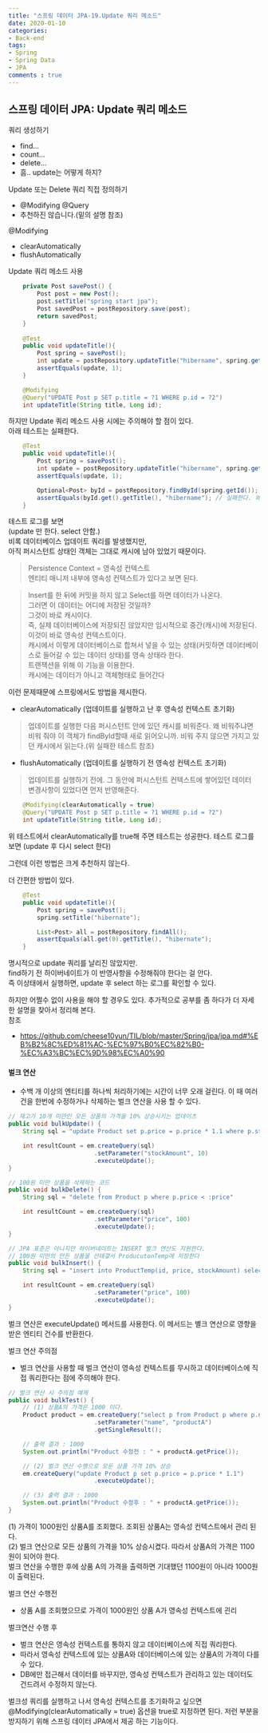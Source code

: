 ```yaml
---
title: "스프링 데이터 JPA-19.Update 쿼리 메소드"
date: 2020-01-10
categories: 
- Back-end
tags:
- Spring 
- Spring Data
- JPA
comments : true
---
```


## 스프링 데이터 JPA: Update 쿼리 메소드
쿼리 생성하기
- find...
- count...
- delete...
- 흠.. update는 어떻게 하지?

Update 또는 Delete 쿼리 직접 정의하기
- @Modifying @Query
- 추천하진 않습니다.(밑의 설명 참조)

@Modifying
- clearAutomatically 
- flushAutomatically 


Update 쿼리 메소드 사용
~~~java
    private Post savePost() {
        Post post = new Post();
        post.setTitle("spring start jpa");
        Post savedPost = postRepository.save(post);
        return savedPost;
    }
    
    @Test
    public void updateTitle(){
        Post spring = savePost();
        int update = postRepository.updateTitle("hibername", spring.getId());
        assertEquals(update, 1);
    }
~~~

~~~java
    @Modifying
    @Query("UPDATE Post p SET p.title = ?1 WHERE p.id = ?2")
    int updateTitle(String title, Long id);
~~~

하지만 Update 쿼리 메소드 사용 시에는 주의해야 할 점이 있다.         
아래 테스트는 실패한다.
~~~java
    @Test
    public void updateTitle(){
        Post spring = savePost();
        int update = postRepository.updateTitle("hibername", spring.getId());
        assertEquals(update, 1);

        Optional<Post> byId = postRepository.findById(spring.getId());
        assertEquals(byId.get().getTitle(), "hibername"); // 실패한다. 왜?
    }
~~~
테스트 로그를 보면       
(update 만 한다. select 안함.)       
비록 데이터베이스 업데이트 쿼리를 발생했지만,     
아직 퍼시스턴트 상태인 객체는 그대로 캐시에 남아 있었기 때문이다.


>Persistence Context = 영속성 컨텍스트      
엔티티 매니저 내부에 영속성 컨텍스트가 있다고 보면 된다.     

>Insert를 한 뒤에 커밋을 하지 않고 Select를 하면 데이터가 나온다.     
그러면 이 데이터는 어디에 저장된 것일까?     
그것이 바로 캐시이다.     
즉, 실제 데이터베이스에 저장되진 않았지만 임시적으로 중간(캐시)에 저장된다.     
이것이 바로 영속성 컨텍스트이다.     
캐시에서 이렇게 데이터베이스로 합쳐서 넣을 수 있는 상태(커밋하면 데이터베이스로 들어갈 수 있는 데이터 상태)를 영속 상태라 한다.     
트랜잭션을 위해 이 기능을 이용한다.     
캐시에는 데이터가 아니고 객체형태로 들어간다     


이런 문제때문에 스프링에서도 방법을 제시한다.
- clearAutomatically (업데이트를 실행하고 난 후 영속성 컨텍스트 초기화)
> 업데이트를 실행한 다음 퍼시스턴트 안에 있던 캐시를 비워준다. 
왜 비워주냐면 비워 줘야 이 객체가 findById할때 새로 읽어오니까. 비워 주지 않으면 가지고 있던 캐시에서 읽는다.(위 실패한 테스트 참조)

- flushAutomatically (업데이트를 실행하기 전 영속성 컨텍스트 초기화)
> 업데이트를 실행하기 전에. 그 동안에 퍼시스턴트 컨텍스트에 쌓어있던 데이터 변경사항이 있었다면 먼저 반영해준다.


~~~java
    @Modifying(clearAutomatically = true)
    @Query("UPDATE Post p SET p.title = ?1 WHERE p.id = ?2")
    int updateTitle(String title, Long id);
~~~
위 테스트에서 clearAutomatically를 true해 주면 테스트는 성공한다. 
테스트 로그를 보면 (update 후 다시 select 한다)                

그런데 이런 방법은 크게 추천하지 않는다.

더 간편한 방법이 있다. 
~~~java
    @Test
    public void updateTitle(){
        Post spring = savePost();
        spring.setTitle("hibernate");

        List<Post> all = postRepository.findAll();
        assertEquals(all.get(0).getTitle(), "hibernate");
    }
~~~

명시적으로 update 쿼리를 날리진 않았지만.     
find하기 전 하이버네이트가 이 반영사항을 수정해줘야 한다는 걸 안다.      
즉 이상태에서 실행하면, update 후 select 하는 로그를 확인할 수 있다.       



하지만 어쩔수 없이 사용을 해야 할 경우도 있다.
추가적으로 공부를 좀 하다가 더 자세한 설명을 찾아서 정리해 본다.                  
참조
- https://github.com/cheese10yun/TIL/blob/master/Spring/jpa/jpa.md#%EB%B2%8C%ED%81%AC-%EC%97%B0%EC%82%B0-%EC%A3%BC%EC%9D%98%EC%A0%90


#### 벌크 연산
- 수백 개 이상의 엔티티를 하나씩 처리하기에는 시간이 너무 오래 걸린다. 이 때 여러 건을 한번에 수정하거나 삭제하는 벌크 연산을 사용 할 수 있다.
~~~java
// 재고가 10개 미만인 모든 상품의 가격을 10% 상승시키는 업데이츠
public void bulkUpdate() {
    String sql = "update Product set p.price = p.price * 1.1 where p.stockAmount < :stockAmount";

    int resultCount = em.createQuery(sql)
                        .setParameter("stockAmount", 10)
                        .executeUpdate();
}

// 100원 미만 상품을 삭제하는 코드
public void bulkDelete() {
    String sql = "delete from Product p where p.price < :price"

    int resultCount = em.createQuery(sql)
                        .setParameter("price", 100)
                        .executeUpdate();
}

// JPA 표준은 아니지만 하이버네이트는 INSERT 벌크 연산도 지원한다.
// 100원 미만의 만든 상품을 선태갷서 ProducutonTemp에 저장한다
public void bulkInsert() {
    String sql = "insert into ProductTemp(id, price, stockAmount) select p.id, p.name, p.price, p.stockAmount from Product p where p.price < :price"

    int resultCount = em.createQuery(sql)
                        .setParameter("price", 100)
                        .executeUpdate();
}
~~~
벌크 연산은 executeUpdate() 메서드를 사용한다. 이 메서드는 별크 연산으로 영향을 받은 엔티티 건수를 반환한다.

벌크 연산 주의점
- 벌크 연산을 사용할 때 벌크 연산이 영속성 컨텍스트를 무시하고 데이터베이스에 직접 쿼리한다는 점에 주의해야 한다.

~~~java
// 벌크 연산 시 주의점 예제
public void bulkTest() {
    // (1) 상품A의 가격은 1000 이다.
    Product product = em.createQuery("select p from Product p where p.name = :name", Product.class)
                        .setParameter("name", "productA")
                        .getSingleResult();

    // 출력 결과 : 1000
    System.out.println("Product 수정전 : " + productA.getPrice());

    // (2) 벌크 연산 수행으로 모둔 상품 가격 10% 상승
    em.createQuery("update Product p set p.price = p.price * 1.1")
                        .executeUpdate();

    // (3) 출력 결과 : 1000
    System.out.println("Product 수정후 : " + productA.getPrice());
}
~~~
(1) 가격이 1000원인 상품A를 조회했다. 조회된 상품A는 영속성 컨텍스트에서 관리 된다.           
(2) 벌크 연산으로 모든 상품의 가격을 10% 상승시켰다. 따라서 상품A의 가격은 1100원이 되어야 한다.         
벌크 연산을 수행한 후에 상품 A의 가격을 출력하면 기대했던 1100원이 아니라 1000원이 출력된다.                 

벌크 연산 수행전 
- 상품 A를 조회했으므로 가격이 1000원인 상품 A가 영속성 컨텍스트에 괸리

벌크연산 수행 후 
- 벌크 연산은 영속성 컨텍스트를 통하지 않고 데이터베이스에 직접 쿼리한다.
- 따라서 영속성 컨텍스트에 있는 상품A와 데이터베이스에 있는 상품A의 가격이 다를 수 있다.
- DB에만 접근해서 데이터를 바꾸지만, 영속성 컨텍스트가 관리하고 있는 데이터도 건드려서 수정하지 않는다.



벌크성 쿼리를 실행하고 나서 영속성 컨텍스트를 초기화하고 싶으면 @Modifying(clearAutomatically = true) 옵션을 true로 지정하면 된다.
저런 부분을 방지하기 위해 스프링 데이터 JPA에서 제공 하는 기능이다.



